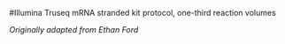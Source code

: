 #Illumina Truseq mRNA stranded kit protocol, one-third reaction volumes

  *Originally adapted from Ethan Ford*

